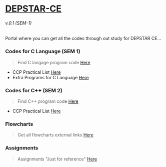 # [**DEPSTAR-CE**](https://github.com/prince-jagani/DEPSTAR-CE/wiki)
###### v.0.1 (SEM-1)
Portal where you can get all the codes through out study for DEPSTAR CE...



### Codes for C Language (SEM 1)
>Find C langage program code [Here](https://github.com/prince-jagani/DEPSTAR-CE/tree/main/CCP/C%20Language)
- CCP Practical List [Here](https://github.com/prince-jagani/DEPSTAR-CE/tree/main/CCP/C%20Language/CCP%20Practical%20List)
- Extra Programs for C Language [Here](https://github.com/prince-jagani/DEPSTAR-CE/tree/main/CCP/C%20Language/Extra)

### Codes for C++ (SEM 2)
>Find C++ program code [Here](https://github.com/prince-jagani/DEPSTAR-CE/tree/main/CCP/C%20Language)
- CCP Practical List [Here](https://github.com/prince-jagani/DEPSTAR-CE/tree/main/OOPC)

### Flowcharts
>Get all flowcharts external links [Here](https://github.com/prince-jagani/DEPSTAR-CE/tree/main/CCP/Flowchart%20Links.md)

### Assignments
>Assignments "Just for reference" [Here](https://github.com/prince-jagani/DEPSTAR-CE/tree/main/Assignment.md)
